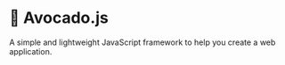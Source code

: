 # 🥑 Avocado.js

A simple and lightweight JavaScript framework to help you create a web application.

